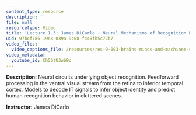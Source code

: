 ```yaml
---
content_type: resource
description: ''
file: null
resourcetype: Video
title: 'Lecture 1.3: James DiCarlo - Neural Mechanisms of Recognition Part 1'
uid: 97bcf786-19e8-039a-9c08-f448fb5c72b7
video_files:
  video_captions_file: /resources/res-9-003-brains-minds-and-machines-summer-course-summer-2015/unit-1.-neural-circuits-of-intelligence/lecture-1.3-james-dicarlo-neural-mechanisms-of-recognition-part-1/Ch56tU3wb9c.vtt
video_metadata:
  youtube_id: Ch56tU3wb9c
---
```


**Description:** Neural circuits underlying object recognition. Feedforward processing in the ventral visual stream from the retina to inferior temporal cortex. Models to decode IT signals to infer object identity and predict human recognition behavior in cluttered scenes.

**Instructor:** James DiCarlo